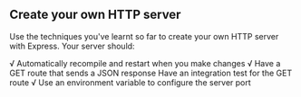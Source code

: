 ## Create your own HTTP server

Use the techniques you've learnt so far to create your own HTTP server with Express. Your server should:

√ Automatically recompile and restart when you make changes
√ Have a GET route that sends a JSON response
Have an integration test for the GET route
√ Use an environment variable to configure the server port
